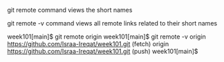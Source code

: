 git remote command views the short names

git remote -v command views all remote links related to their short names

 

week101[main]$ git remote
origin
week101[main]$ git remote -v
origin  https://github.com/Israa-Ireqat/week101.git (fetch)
origin  https://github.com/Israa-Ireqat/week101.git (push)
week101[main]$
